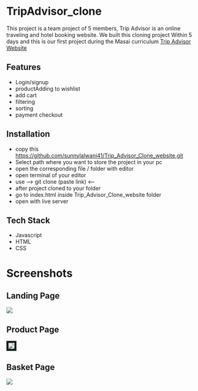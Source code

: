
# TripAdvisor_clone

This project is a team project of 5 members, Trip Advisor is an online traveling and hotel booking website. We built this cloning project
Within 5 days and this is our first project during the Masai curriculum 
[Trip Advisor Website](https://glittering-zabaione-8fa013.netlify.app/)

## Features

- Login/signup
- productAdding to wishlist
- add cart
- filtering
- sorting
- payment checkout



## Installation

- copy this https://github.com/sunnylalwani41/Trip_Advisor_Clone_website.git
- Select path where you want to store the project in your pc
- open the corresponding file / folder with editor
- open terminal of your editor
- use  --> git clone (paste link) <-- 
- after project cloned to your folder
- go to index.html inside Trip_Advisor_Clone_website folder
- open with live server
    
## Tech Stack

* Javascript
* HTML
* CSS



# Screenshots
## Landing Page
<img src="./WebsiteScreenShot/Trip Advisor_LandingPage.PNG">

## Product Page
<img src="./WebsiteScreenShot/Trip Advisor_Menu.PNG" border="5px solid black">

## Basket Page
<img src="WebsiteScreenShot/Trip Advisor_Basket.PNG">
